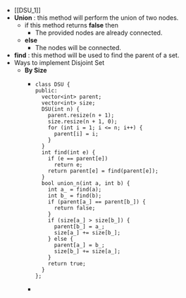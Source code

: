 - [[DSU_1]]
- **Union** : this method will perform the union of two nodes.
	- if this method returns __false__ then
		- The provided nodes are already connected.
	- __else__
		- The nodes will be connected.
- __find__ : this method will be used to find the parent of a set.
- Ways to implement Disjoint Set
	- __By Size__
		- ```
		  class DSU {
		  public:
		    vector<int> parent;
		    vector<int> size;
		    DSU(int n) {
		      parent.resize(n + 1);
		      size.resize(n + 1, 0);
		      for (int i = 1; i <= n; i++) {
		        parent[i] = i;
		      }
		    }
		    int find(int e) {
		      if (e == parent[e])
		        return e;
		      return parent[e] = find(parent[e]);
		    }
		    bool union_n(int a, int b) {
		      int a_ = find(a);
		      int b_ = find(b);
		      if (parent[a_] == parent[b_]) {
		        return false;
		      }
		      if (size[a_] > size[b_]) {
		        parent[b_] = a_;
		        size[a_] += size[b_];
		      } else {
		        parent[a_] = b_;
		        size[b_] += size[a_];
		      }
		      return true;
		    }
		  };
		  ```
		-